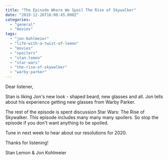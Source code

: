 ```yaml
---
title: "The Episode Where We Spoil The Rise of Skywalker"
date: "2019-12-26T16:00:45.000Z"
categories: 
  - "general"
  - "movies"
tags: 
  - "jon-kohlmeier"
  - "life-with-a-twist-of-lemon"
  - "movies"
  - "spoilers"
  - "stan-lemon"
  - "star-wars"
  - "the-rise-of-skywalker"
  - "warby-parker"
---
```


Dear listener,

Stan is liking Jon's new look - shaped beard, new glasses and all. Jon tells about his experience getting new glasses from Warby Parker.

The rest of the episode is spent discussion Star Wars: The Rise of Skywalker. This episode includes many many many spoilers. So stop the episode if you don't want anything to be spoiled.

Tune in next week to hear about our resolutions for 2020.

Thanks for listening!

Stan Lemon & Jon Kohlmeier
